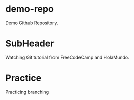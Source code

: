 # demo-repo

Demo Github Repository.


# SubHeader

Watching Git tutorial from FreeCodeCamp and HolaMundo.

# Practice

Practicing branching